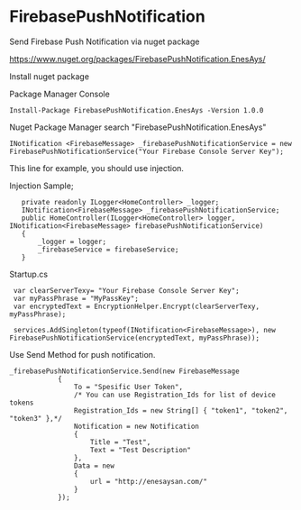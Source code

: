 # FirebasePushNotification
Send Firebase Push Notification via nuget package

https://www.nuget.org/packages/FirebasePushNotification.EnesAys/

Install nuget package 

Package Manager Console

```
Install-Package FirebasePushNotification.EnesAys -Version 1.0.0
```

Nuget Package Manager
search "FirebasePushNotification.EnesAys"

```
INotification <FirebaseMessage> _firebasePushNotificationService = new FirebasePushNotificationService("Your Firebase Console Server Key");
```

This line for example, you should use injection.

Injection Sample;

```
   private readonly ILogger<HomeController> _logger;
   INotification<FirebaseMessage> _firebasePushNotificationService;
   public HomeController(ILogger<HomeController> logger, INotification<FirebaseMessage> firebasePushNotificationService)
   {
       _logger = logger;
       _firebaseService = firebaseService;
   }
```
Startup.cs

```
 var clearServerTexy= "Your Firebase Console Server Key";
 var myPassPhrase = "MyPassKey";
 var encryptedText = EncryptionHelper.Encrypt(clearServerTexy, myPassPhrase);
 
 services.AddSingleton(typeof(INotification<FirebaseMessage>), new FirebasePushNotificationService(encryptedText, myPassPhrase));
```

Use Send Method for push notification.

```
_firebasePushNotificationService.Send(new FirebaseMessage
            {
                To = "Spesific User Token", 
                /* You can use Registration_Ids for list of device tokens
                Registration_Ids = new String[] { "token1", "token2", "token3" },*/
                Notification = new Notification
                {
                    Title = "Test",
                    Text = "Test Description"
                },
                Data = new
                {
                    url = "http://enesaysan.com/"
                }
            });
```
